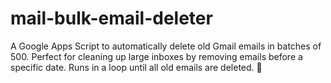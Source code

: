 # mail-bulk-email-deleter
A Google Apps Script to automatically delete old Gmail emails in batches of 500. Perfect for cleaning up large inboxes by removing emails before a specific date. Runs in a loop until all old emails are deleted. 🚀
